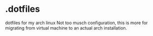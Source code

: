 # .dotfiles
dotfiles for my arch linux
Not too musch configuration, this is more for migrating from virtual machine to an actual arch installation.

